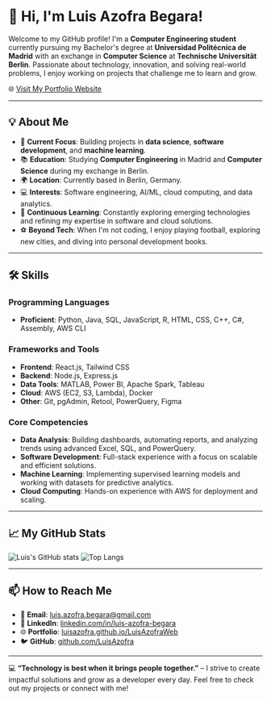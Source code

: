 # 👋 Hi, I'm Luis Azofra Begara!

Welcome to my GitHub profile! I'm a **Computer Engineering student** currently pursuing my Bachelor's degree at **Universidad Politécnica de Madrid** with an exchange in **Computer Science** at **Technische Universität Berlin**. Passionate about technology, innovation, and solving real-world problems, I enjoy working on projects that challenge me to learn and grow.

🌐 [Visit My Portfolio Website](https://luisazofra.github.io/LuisAzofraWeb/)

---

## 💡 About Me

- 🔭 **Current Focus**: Building projects in **data science**, **software development**, and **machine learning**.
- 📚 **Education**: Studying **Computer Engineering** in Madrid and **Computer Science** during my exchange in Berlin.
- 🌍 **Location**: Currently based in Berlin, Germany.
- 💻 **Interests**: Software engineering, AI/ML, cloud computing, and data analytics.
- 🌱 **Continuous Learning**: Constantly exploring emerging technologies and refining my expertise in software and cloud solutions.
- ⚽ **Beyond Tech**: When I'm not coding, I enjoy playing football, exploring new cities, and diving into personal development books.

---

## 🛠️ Skills

### **Programming Languages**
- **Proficient**: Python, Java, SQL, JavaScript, R, HTML, CSS, C++, C#, Assembly, AWS CLI

### **Frameworks and Tools**
- **Frontend**: React.js, Tailwind CSS
- **Backend**: Node.js, Express.js
- **Data Tools**: MATLAB, Power BI, Apache Spark, Tableau
- **Cloud**: AWS (EC2, S3, Lambda), Docker
- **Other**: Git, pgAdmin, Retool, PowerQuery, Figma

### **Core Competencies**
- **Data Analysis**: Building dashboards, automating reports, and analyzing trends using advanced Excel, SQL, and PowerQuery.
- **Software Development**: Full-stack experience with a focus on scalable and efficient solutions.
- **Machine Learning**: Implementing supervised learning models and working with datasets for predictive analytics.
- **Cloud Computing**: Hands-on experience with AWS for deployment and scaling.

---

## 📈 My GitHub Stats

![Luis's GitHub stats](https://github-readme-stats.vercel.app/api?username=LuisAzofra&show_icons=true&theme=default)
![Top Langs](https://github-readme-stats.vercel.app/api/top-langs/?username=LuisAzofra&layout=compact)

---

## 📫 How to Reach Me

- 📧 **Email**: [luis.azofra.begara@gmail.com](mailto:luis.azofra.begara@gmail.com)
- 💼 **LinkedIn**: [linkedin.com/in/luis-azofra-begara](https://www.linkedin.com/in/luis-azofra-begara-637a45316/)
- 🌐 **Portfolio**: [luisazofra.github.io/LuisAzofraWeb](https://luisazofra.github.io/LuisAzofraWeb/)
- 🐦 **GitHub**: [github.com/LuisAzofra](https://github.com/LuisAzofra)

---

💻 **“Technology is best when it brings people together.”** – I strive to create impactful solutions and grow as a developer every day. Feel free to check out my projects or connect with me!
